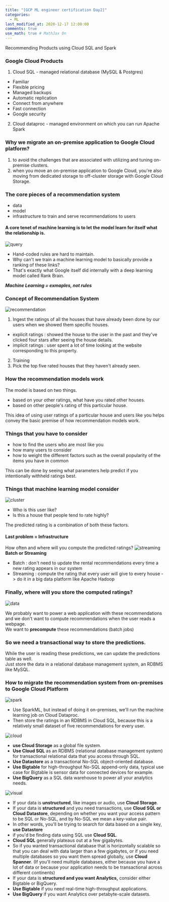 ```yaml
---
title: "[GCP ML engineer certification Day2]"
categories: 
  - ML
last_modified_at: 2020-12-17 12:00:00
comments: true
use_math: true # MathJax On
---
```


Recommending Products using Cloud SQL and Spark

### Google Cloud Products
1. Cloud SQL - managed relational database (MySQL & Postgres)
  - Familiar
  - Flexible pricing
  - Managed backups
  - Automatic replication
  - Connect from anywhere
  - Fast connection
  - Google security
2. Cloud dataproc - managed environment on which you can run Apache Spark

### Why we migrate an on-premise application to Google Cloud platform?
1. to avoid the challenges that are associated with utilizing and tuning on-premise clusters.
2. when you move an on-premise application to Google Cloud, you're also moving from dedicated storage to off-cluster storage with Google Cloud Storage.

### The core pieces of a recommendation system
- data
- model
- infrastructure to train and serve recommendations to users

#### A core tenet of machine learning is to let the model learn for itself what the relationship is.

![query](https://user-images.githubusercontent.com/62474292/99483358-5c4dad00-29a1-11eb-83a9-ddc6782c081e.JPG)
- Hand-coded rules are hard to maintain. <br>
- Why can't we train a machine learning model to basically provide a ranking of these links? <br>
- That's exactly what Google itself did internally with a deep learning model called Rank Brain.

***Machine Learning = exmaples, not rules***

### Concept of Recommendation System
![recommendation](https://user-images.githubusercontent.com/62474292/99637235-e2dcba00-2a87-11eb-898b-9d14eaa76379.JPG)
1. Ingest the ratings of all the houses that have already been done by our users when we showed them specific houses.
  - explicit ratings : showed the house to the user in the past and they've clicked four stars after seeing the house details.
  - implicit ratings : user spent a lot of time looking at the website corresponding to this property.
2. Training
3. Pick the top five rated houses that they haven't already seen.

### How the recommendation models work
The model is based on two things.
- based on your other ratings, what have you rated other houses.
- based on other people's rating of this particular house. <br>

This idea of using user ratings of a particular house and users like you helps convey the basic premise of how recommendation models work.

### Things that you have to consider
- how to find the users who are most like you
- how many users to consider
- how to weight the different factors such as the overall popularity of the items you have in common <br>

This can be done by seeing what parameters help predict if you intentionally withheld ratings best. 

### Things that machine learning model consider
![cluster](https://user-images.githubusercontent.com/62474292/99639367-da39b300-2a8a-11eb-9fce-bbcfa09b458d.JPG)

- Who is this user like?
- Is this a house that people tend to rate highly? <br>

The predicted rating is a combination of both these factors.

#### Last problem = Infrastructure
How often and where will you compute the predicted ratings?
![streaming](https://user-images.githubusercontent.com/62474292/99650347-a36a9980-2a98-11eb-930b-fcf6de158c83.JPG)
**Batch or Streaming** 
- Batch : don't need to update the rental recommendations every time a new rating appears in our system
- Streaming : compute the rating that every user will give to every house -> do it in a big data platform like Apache Hadoop

### Finally, where will you store the computed ratings?
![data](https://user-images.githubusercontent.com/62474292/99651233-a87c1880-2a99-11eb-9782-29247992c9e5.JPG)

We probably want to power a web application with these recommendations and we don't want to compute recommendations when the user reads a webpage. <br>
We want to **precompute** these recommendations (batch jobs)

### So we need a transactional way to store the predictions.

While the user is reading these predictions, we can update the predictions table as well.<br>
Just store the data in a relational database management system, an RDBMS like MySQL.
 
### How to migrate the recommendation system from on-premises to Google Cloud Platform
 
![spark](https://user-images.githubusercontent.com/62474292/99697995-9d45de80-2ad3-11eb-9a22-53cd54bf6fc8.JPG)
 
 - Use SparkML, but instead of doing it on-premises, we'll run the machine learning job on Cloud Dataproc.
 - Then store the ratings in an RDBMS in Cloud SQL, because this is a relatively small dataset of five recommendations for every user.
 
![cloud](https://user-images.githubusercontent.com/62474292/99698019-a33bbf80-2ad3-11eb-86c9-1afb66a26928.JPG)

- **use Cloud Storage** as a global file system.<br>
- **Use Cloud SQL** as an RDBMS (relational database management system) for transactional relational data that you access through SQL.<br>
- **Use Datastore** as a transactional No-SQL object-oriented database.<br>
- **Use Bigtable** for high-throughput No-SQL append-only data, typical use case for Bigtable is sensor data for connected devices for example.<br>
- **Use BigQuery** as a SQL data warehouse to power all your analytics needs.<br>

![visual](https://user-images.githubusercontent.com/62474292/99698039-a931a080-2ad3-11eb-904f-ccf165919bf7.JPG)
- If your data is **unstructured**, like images or audio, use **Cloud Storage**. <br>
- If your data is **structured** and you need transactions, use **Cloud SQL or Cloud Datastore**, depending on whether you want your access pattern to be SQL or No-SQL, and by No-SQL we mean a key-value pair. <br>
- In other words, you'll be trying to search for data based on a single key, **use Datastore** <br>
- if you'd be finding data using SQL use **Cloud SQL**. <br>
- **Cloud SQL** generally plateaus out at a few gigabytes. <br>
- So if you wanted transactional database that is horizontally scalable so that you can deal with data larger than a few gigabytes, or if you need multiple databases so you want them spread globally, use **Cloud Spanner**. (If you'll need multiple databases, either because you have a lot of data or because your application needs to be transactional across different continents)<br>
- If your data is **structured and you want Analytics,** consider either Bigtable or BigQuery. <br>
- **Use Bigtable** if you need real-time high-throughput applications. <br>
- **Use BigQuery** if you want Analytics over petabyte-scale datasets. <br>

